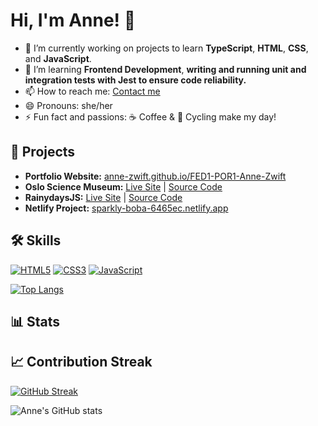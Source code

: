 <!--<p align="center">
  <img src="https://avatars.githubusercontent.com/u/145778485?s=400&u=a658f371eb2b2ef7fe18f4433763b2dcfc1ebb56&v=4&s=160" width="120" style="border-radius:50%;" alt="Anne Zwift"/>
</p>-->


# Hi, I'm Anne! 👋

- 🔭 I’m currently working on projects to learn **TypeScript**, **HTML**, **CSS**, and **JavaScript**.
- 🌱 I’m learning **Frontend Development**, **writing and running unit and integration tests with Jest to ensure code reliability.**
- 📫 How to reach me: <a href="mailto:&#x73;&#x79;&#x6b;&#x6c;&#x65;&#x74;&#x75;&#x72;&#x40;&#x69;&#x63;&#x6c;&#x6f;&#x75;&#x64;&#x2e;&#x63;&#x6f;&#x6d;">Contact me</a>
- 😄 Pronouns: she/her
- ⚡ Fun fact and passions: ☕ Coffee & 🚴 Cycling make my day!

## 🚀 Projects

- **Portfolio Website:** [anne-zwift.github.io/FED1-POR1-Anne-Zwift](https://anne-zwift.github.io/FED1-POR1-Anne-Zwift/)
- **Oslo Science Museum:** [Live Site](https://anne-zwift.github.io/Oslo-Science-Museum/) | [Source Code](https://github.com/Anne-Zwift/Oslo-Science-Museum)
- **RainydaysJS:** [Live Site](https://anne-zwift.github.io/RainydaysJS/) | [Source Code](https://github.com/Anne-Zwift/RainydaysJS)
- **Netlify Project:** [sparkly-boba-6465ec.netlify.app](https://sparkly-boba-6465ec.netlify.app/)

## 🛠️ Skills

[![HTML5](https://img.shields.io/badge/HTML5-E34F26?logo=html5&logoColor=white&style=flat)](#)
[![CSS3](https://img.shields.io/badge/CSS3-1572B6?logo=css3&logoColor=white&style=flat)](#)
[![JavaScript](https://img.shields.io/badge/JavaScript-F7DF1E?logo=javascript&logoColor=black&style=flat)](#)

[![Top Langs](https://github-readme-stats.vercel.app/api/top-langs/?username=Anne-Zwift&layout=compact)](https://github.com/anuraghazra/github-readme-stats)
## 📊 Stats

## 📈 Contribution Streak

[![GitHub Streak](https://streak-stats.demolab.com?user=Anne-Zwift&theme=default)](https://git.io/streak-stats)

![Anne's GitHub stats](https://github-readme-stats.vercel.app/api?username=Anne-Zwift&show_icons=true)


<!---
Anne-Zwift/Anne-Zwift is a ✨ special ✨ repository because its `README.md` (this file) appears on your GitHub profile.
You can click the Preview link to take a look at your changes.
--->
